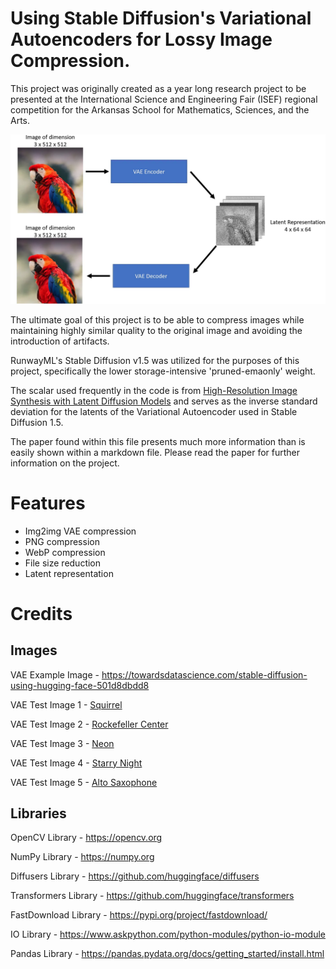 # Using Stable Diffusion's Variational Autoencoders for Lossy Image Compression.

This project was originally created as a year long research project to be presented at the International Science and Engineering Fair (ISEF) regional competition for the Arkansas School for Mathematics, Sciences, and the Arts.

<img src="images\vae_example.png" width="800">

The ultimate goal of this project is to be able to compress images while maintaining highly similar quality to the original image and avoiding the introduction of artifacts.

RunwayML's Stable Diffusion v1.5 was utilized for the purposes of this project, specifically the lower storage-intensive 'pruned-emaonly' weight.

The scalar used frequently in the code is from [High-Resolution Image Synthesis with Latent Diffusion Models](https://arxiv.org/abs/2112.10752) and serves as the inverse standard deviation for the latents of the Variational Autoencoder used in Stable Diffusion 1.5.

The paper found within this file presents much more information than is easily shown within a markdown file. Please read the paper for further information on the project.

# Features
- Img2img VAE compression
- PNG compression
- WebP compression
- File size reduction 
- Latent representation

# Credits 
## Images
VAE Example Image - https://towardsdatascience.com/stable-diffusion-using-hugging-face-501d8dbdd8

VAE Test Image 1 - [Squirrel](https://upload.wikimedia.org/wikipedia/commons/1/1c/Squirrel_posing.jpg)

VAE Test Image 2 - [Rockefeller Center](https://upload.wikimedia.org/wikipedia/commons/thumb/0/05/View_of_Empire_State_Building_from_Rockefeller_Center_New_York_City_dllu.jpg/798px-View_of_Empire_State_Building_from_Rockefeller_Center_New_York_City_dllu.jpg)

VAE Test Image 3 - [Neon](https://upload.wikimedia.org/wikipedia/commons/thumb/d/df/Neon.JPG/799px-Neon.JPG)

VAE Test Image 4 - [Starry Night](https://upload.wikimedia.org/wikipedia/commons/thumb/e/ea/Van_Gogh_-_Starry_Night_-_Google_Art_Project.jpg/757px-Van_Gogh_-_Starry_Night_-_Google_Art_Project.jpg)

VAE Test Image 5 - [Alto Saxophone](https://upload.wikimedia.org/wikipedia/commons/thumb/e/e6/Alto_saxophone-E_1685-IMG_7092-gradient.jpg/600px-Alto_saxophone-E_1685-IMG_7092-gradient.jpg)

## Libraries
OpenCV Library - https://opencv.org

NumPy Library - https://numpy.org

Diffusers Library - https://github.com/huggingface/diffusers

Transformers Library - https://github.com/huggingface/transformers

FastDownload Library - https://pypi.org/project/fastdownload/

IO Library - https://www.askpython.com/python-modules/python-io-module

Pandas Library - https://pandas.pydata.org/docs/getting_started/install.html





